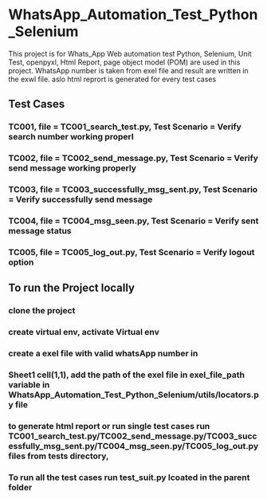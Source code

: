 # WhatsApp_Automation_Test_Python_Selenium
This project is for Whats_App Web automation test Python, Selenium, Unit Test,  openpyxl, Html Report, page object model (POM) are used in this project. WhatsApp number is taken from exel file and  result are written in the exwl file. aslo html reprort is generated for every test cases

## Test Cases 
### TC001, file = TC001_search_test.py,             Test Scenario = Verify search number working properl
### TC002, file = TC002_send_message.py,            Test Scenario = Verify send message working properly
### TC003, file = TC003_successfully_msg_sent.py,   Test Scenario = Verify successfully send message
### TC004, file = TC004_msg_seen.py,                Test Scenario = Verify sent message status
### TC005, file = TC005_log_out.py,                 Test Scenario = Verify logout option





## To run the Project locally 

### clone the project
### create virtual env, activate Virtual env
### create a exel file with valid whatsApp number in 
### Sheet1  cell(1,1), add the path of the exel file in   exel_file_path variable in   WhatsApp_Automation_Test_Python_Selenium/utils/locators.py file 

### to generate  html report or run single test cases  run TC001_search_test.py/TC002_send_message.py/TC003_successfully_msg_sent.py/TC004_msg_seen.py/TC005_log_out.py files from tests directory, 

### To run all the test cases run test_suit.py  lcoated in the parent folder 



